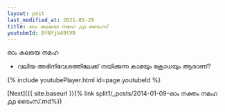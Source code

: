 ```yaml
---
layout: post
last_modified_at: 2021-03-29
title: ഓം കലയെ നമഹ ൧൧ ടൈംസ്
youtubeId: BfNYjb49tV8
---
```

 
 
 ഓം കലയെ നമഹ 
 
 -  വലിയ അഭിനിവേശത്തിലേക്ക് നയിക്കുന്ന കാമയും ക്രോധയും ആരാണ്? 
 
  
 
  
 
 
 
 
 
 


{% include youtubePlayer.html id=page.youtubeId %}
 
[Next]({{ site.baseurl }}{% link  split1/_posts/2014-01-09-ഓം നക്തം നമഹ ൧൧ ടൈംസ്.md%})
 
